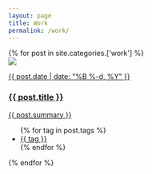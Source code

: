 ```yaml
---
layout: page
title: Work
permalink: /work/
---
```



<div class="home">

  <div class="posts">
    {% for post in site.categories.['work'] %}
      <div class="post">
        <a href="{{ post.url | prepend: site.baseurl }}" class="post-link">
          <img class="post-media" src="{{ post.image }}" />
          <p class="post-meta">{{ post.date | date: "%B %-d, %Y" }}</p>
          <h3 class="post-title">{{ post.title }}</h3>
          <p class="post-summary">{{ post.summary }}</p>
        </a>
        <ul class="post-categories">
          {% for tag in post.tags %}
          <li><a href="{{ site.baseurl }}/tags#{{ tag | uri_escape }}">{{ tag }}</a></li>
          {% endfor %}
        </ul>
      </div>
    {% endfor %}
  </div>

</div>
